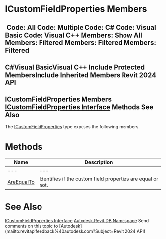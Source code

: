 # ICustomFieldProperties Members

﻿
 Code: All Code: Multiple Code: C# Code: Visual Basic Code: Visual C++  Members: Show All Members: Filtered Members: Filtered Members: Filtered   
---  
C#Visual BasicVisual C++
Include Protected MembersInclude Inherited Members
Revit 2024 API  
---  
ICustomFieldProperties Members  
[ICustomFieldProperties Interface](c468ee3f-5627-b99b-9219-cd807539e228.md "ICustomFieldProperties Interface") Methods See Also  
---  
The [ICustomFieldProperties](c468ee3f-5627-b99b-9219-cd807539e228.md "ICustomFieldProperties Interface") type exposes the following members.
# Methods
| Name | Description |
| --- | --- |
| --- | --- | --- |
| [AreEqualTo](98d7c150-2d40-bef6-5cd0-0d1bca004ea9.md "AreEqualTo Method") | Identifies if the custom field properties are equal or not. |

# See Also
[ICustomFieldProperties Interface](c468ee3f-5627-b99b-9219-cd807539e228.md "ICustomFieldProperties Interface")
[Autodesk.Revit.DB Namespace](87546ba7-461b-c646-cbb1-2cb8f5bff8b2.md "Autodesk.Revit.DB Namespace")
Send comments on this topic to [Autodesk](mailto:revitapifeedback%40autodesk.com?Subject=Revit 2024 API)